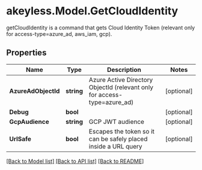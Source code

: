 # akeyless.Model.GetCloudIdentity
getCloudIdentity is a command that gets Cloud Identity Token (relevant only for access-type=azure_ad, aws_iam, gcp).
## Properties

Name | Type | Description | Notes
------------ | ------------- | ------------- | -------------
**AzureAdObjectId** | **string** | Azure Active Directory ObjectId (relevant only for access-type&#x3D;azure_ad) | [optional] 
**Debug** | **bool** |  | [optional] 
**GcpAudience** | **string** | GCP JWT audience | [optional] 
**UrlSafe** | **bool** | Escapes the token so it can be safely placed inside a URL query | [optional] 

[[Back to Model list]](../README.md#documentation-for-models) [[Back to API list]](../README.md#documentation-for-api-endpoints) [[Back to README]](../README.md)

